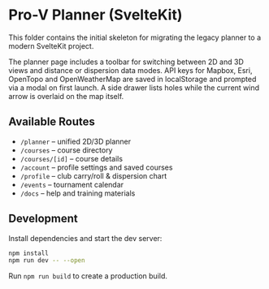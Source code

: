 # Pro-V Planner (SvelteKit)

This folder contains the initial skeleton for migrating the legacy planner
to a modern SvelteKit project.

The planner page includes a toolbar for switching between 2D and 3D views and
distance or dispersion data modes. API keys for Mapbox, Esri, OpenTopo and
OpenWeatherMap are saved in localStorage and prompted via a modal on first
launch. A side drawer lists holes while the current wind arrow is overlaid on
the map itself.

## Available Routes

- `/planner` – unified 2D/3D planner
- `/courses` – course directory
- `/courses/[id]` – course details
- `/account` – profile settings and saved courses
- `/profile` – club carry/roll & dispersion chart
- `/events` – tournament calendar
- `/docs` – help and training materials

## Development

Install dependencies and start the dev server:

```bash
npm install
npm run dev -- --open
```

Run `npm run build` to create a production build.
